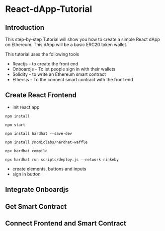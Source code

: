 # React-dApp-Tutorial

## Introduction

This step-by-step Tutorial will show you how to create a simple React dApp on Ethereum. This dApp will be a basic ERC20 token wallet. 

This tutorial uses the following tools

* Reactjs - to create the front end
* Onboardjs - To let people sign in with their wallets
* Solidity - to write an Ethereum smart contract
* Ethersjs - To the connect smart contract with the front end


## Create React Frontend

* init react app

```
npm install
```

```
npm start
```

```
npm install hardhat --save-dev
```
```
npm install @nomiclabs/hardhat-waffle
```

```
npx hardhat compile
```

```
npx hardhat run scripts/deploy.js --network rinkeby
```

* create elements, buttons and inputs
* sign in button

## Integrate Onboardjs

## Get Smart Contract

## Connect Frontend and Smart Contract

